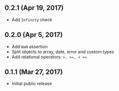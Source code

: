 ## 0.2.1 (Apr 19, 2017)

 * Add `Infinity` check

## 0.2.0 (Apr 5, 2017)

 * Add `NaN` assertion
 * Split objects to array, date, error and custom types
 * Add relational operators: `>, >=, < <=`

## 0.1.1 (Mar 27, 2017)

* Initial public release
